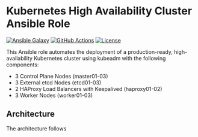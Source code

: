 # Kubernetes High Availability Cluster Ansible Role

[![Ansible Galaxy](https://img.shields.io/badge/galaxy-yourusername.k8s_ha_cluster-blue.svg)](https://galaxy.ansible.com/yourusername/k8s_ha_cluster)
[![GitHub Actions](https://github.com/yourusername/ansible-role-k8s-ha-cluster/workflows/Ansible%20Lint/badge.svg)](https://github.com/yourusername/ansible-role-k8s-ha-cluster/actions)
[![License](https://img.shields.io/badge/license-MIT-brightgreen.svg)](LICENSE)

This Ansible role automates the deployment of a production-ready, high-availability Kubernetes cluster using kubeadm with the following components:

- 3 Control Plane Nodes (master01-03)
- 3 External etcd Nodes (etcd01-03)
- 2 HAProxy Load Balancers with Keepalived (haproxy01-02)
- 3 Worker Nodes (worker01-03)

## Architecture

The architecture follows
